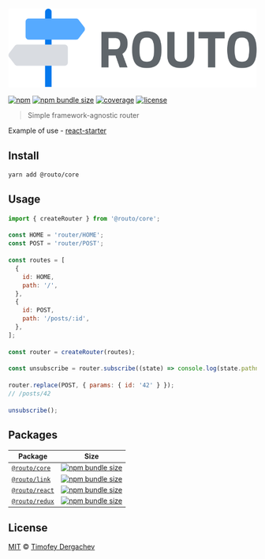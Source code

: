 ![routo](/media/logo.svg)

[![npm](https://flat.badgen.net/npm/v/@routo/core)](https://www.npmjs.com/package/@routo/core)
[![npm bundle size](https://flat.badgen.net/bundlephobia/minzip/@routo/core)](https://bundlephobia.com/result?p=@routo/core)
[![coverage](https://flat.badgen.net/codecov/c/github/exeto/routo)](https://codecov.io/gh/exeto/routo)
[![license](https://flat.badgen.net/github/license/exeto/routo)](LICENSE.md)

> Simple framework-agnostic router

Example of use - [react-starter](https://github.com/exeto/react-starter)

## Install

```sh
yarn add @routo/core
```

## Usage

```js
import { createRouter } from '@routo/core';

const HOME = 'router/HOME';
const POST = 'router/POST';

const routes = [
  {
    id: HOME,
    path: '/',
  },
  {
    id: POST,
    path: '/posts/:id',
  },
];

const router = createRouter(routes);

const unsubscribe = router.subscribe((state) => console.log(state.pathname));

router.replace(POST, { params: { id: '42' } });
// /posts/42

unsubscribe();
```

## Packages

| Package                          | Size                                                                                                                           |
| -------------------------------- | ------------------------------------------------------------------------------------------------------------------------------ |
| [`@routo/core`](packages/core)   | [![npm bundle size](https://flat.badgen.net/bundlephobia/minzip/@routo/core)](https://bundlephobia.com/result?p=@routo/core)   |
| [`@routo/link`](packages/link)   | [![npm bundle size](https://flat.badgen.net/bundlephobia/minzip/@routo/link)](https://bundlephobia.com/result?p=@routo/link)   |
| [`@routo/react`](packages/react) | [![npm bundle size](https://flat.badgen.net/bundlephobia/minzip/@routo/react)](https://bundlephobia.com/result?p=@routo/react) |
| [`@routo/redux`](packages/redux) | [![npm bundle size](https://flat.badgen.net/bundlephobia/minzip/@routo/redux)](https://bundlephobia.com/result?p=@routo/redux) |

## License

[MIT](LICENSE.md) © [Timofey Dergachev](https://exeto.me)
